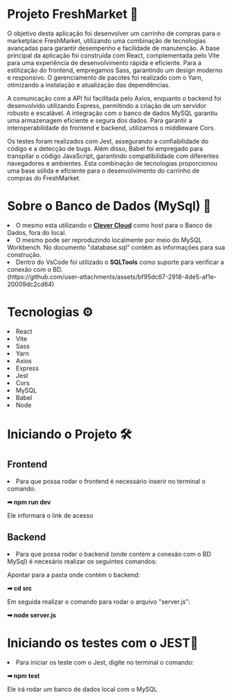 <h1>Projeto FreshMarket 🛒</h1>
<p>O objetivo desta aplicação foi desenvolver um carrinho de compras para o marketplace FreshMarket, utilizando uma combinação de tecnologias avançadas para garantir desempenho e facilidade de manutenção. A base principal da aplicação foi construída com React, complementada pelo Vite para uma experiência de desenvolvimento rápida e eficiente. Para a estilização do frontend, empregamos Sass, garantindo um design moderno e responsivo. O gerenciamento de pacotes foi realizado com o Yarn, otimizando a instalação e atualização das dependências.

A comunicação com a API foi facilitada pelo Axios, enquanto o backend foi desenvolvido utilizando Express, permitindo a criação de um servidor robusto e escalável. A integração com o banco de dados MySQL garantiu uma armazenagem eficiente e segura dos dados. Para garantir a interoperabilidade do frontend e backend, utilizamos o middleware Cors.

Os testes foram realizados com Jest, assegurando a confiabilidade do código e a detecção de bugs. Além disso, Babel foi empregado para transpilar o código JavaScript, garantindo compatibilidade com diferentes navegadores e ambientes. Esta combinação de tecnologias proporcionou uma base sólida e eficiente para o desenvolvimento do carrinho de compras do FreshMarket.</p>

<h1>Sobre o Banco de Dados (MySql) 💾</h1>
<li>O mesmo esta utilizando o <strong><a href=https://www.clever-cloud.com/>Clever Cloud</a></strong> como host para o Banco de Dados, fora do local.</li>
<li>O mesmo pode ser reproduzindo localmente por meio do MySQL Workbench. No documento "database.sql" contém as informações para sua construção.</li>
<li>Dentro do VsCode foi utilizado o <strong>SQLTools</strong> como suporte para verificar a conexão com o BD.</li>
(https://github.com/user-attachments/assets/bf95dc67-2918-4de5-af1e-20009dc2cd64)


<h1>Tecnologias ⚙️</h1>
<li>React</li>
<li>Vite</li>
<li>Sass</li>
<li>Yarn</li>
<li>Axios</li>
<li>Express</li>
<li>Jest</li>
<li>Cors</li>
<li>MySQL</li>
<li>Babel</li>
<li>Node</li>

<h1>Iniciando o Projeto 🛠️</h1>
<h2>Frontend</h2>
<li>Para que possa rodar o frontend é necessário inserir no terminal o comando:</li>
<p><strong>➡︎ npm run dev</strong></p>
<p>Ele informará o link de acesso</p>

<h2>Backend</h2>
<li>Para que possa rodar o backend (onde contém a conexão com o BD MySql) é necesário realizar os seguintes comandos:</li>
<p>Apontar para a pasta onde contém o backend:</p>
<p><strong>➡︎ cd src</strong></p>
<p>Em seguida realizar o comando para rodar o arquivo "server.js":</p>
<p><strong>➡︎ node server.js</strong></p>

<h1>Iniciando os testes com o JEST🧪</h1>
<li>Para iniciar os teste com o Jest, digite no terminal o comando:</li>
<p><strong>➡︎ npm test</strong></p>
<p>Ele irá rodar um banco de dados local com o MySQL</p>
